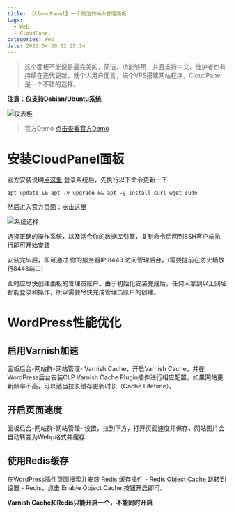 ```yaml
---
title: 【CloudPanel】一个简洁的Web管理面板
tags:
  - Web
  - CloudPanel
categories: Web
date: 2023-04-20 02:25:14
---
```

> 这个面板不能说是最完美的，简洁，功能够用，并且支持中文，维护者也有持续在迭代更新，就个人用户而言，搞个VPS搭建网站程序，CloudPanel是一个不错的选择。

**注意：仅支持Debian/Ubuntu系统**

![仪表板](https://s2.loli.net/2023/04/21/PvRadLOEy6i4BxI.jpg)

> 官方Demo [点击查看官方Demo](https://demo.cloudpanel.io/ "点击查看官方Demo")

# 安装CloudPanel面板
官方安装说明[点这里](https://www.cloudpanel.io/docs/v2/getting-started/other/ "点这里")
登录系统后，先执行以下命令更新一下
```shell
apt update && apt -y upgrade && apt -y install curl wget sudo
```
然后进入官方页面：[点击这里](https://www.cloudpanel.io/docs/v2/getting-started/other/ "点击这里")

![系统选择](https://i.328888.xyz/2023/04/20/iFolvy.jpeg)

选择正确的操作系统，以及适合你的数据库引擎，复制命令后回到SSH客户端执行即可开始安装

安装完毕后，即可通过 你的服务器IP:8443 访问管理后台，(需要提前在防火墙放行8443端口)

此时应尽快创建面板的管理员账户。由于初始化安装完成后，任何人拿到以上网址都能登录和操作，所以需要尽快完成管理员账户的创建。

# WordPress性能优化
## 启用Varnish加速
面板后台-网站群-网站管理- Varnish Cache，开启Varnish Cache，并在WordPress后台安装CLP Varnish Cache Plugin插件进行相应配置。如果网站更新频率不高，可以适当拉长缓存更新时长（Cache Lifetime）。
## 开启页面速度
面板后台-网站群-网站管理- 设置，拉到下方，打开页面速度并保存，网站图片会自动转变为Webp格式并缓存
## 使用Redis缓存
在WordPress插件页面搜索并安装 Redis 缓存插件 - Redis Object Cache
跳转到设置 - Redis，点击 Enable Object Cache 按钮开启即可。

**Varnish Cache和Redis只能开启一个，不能同时开启**